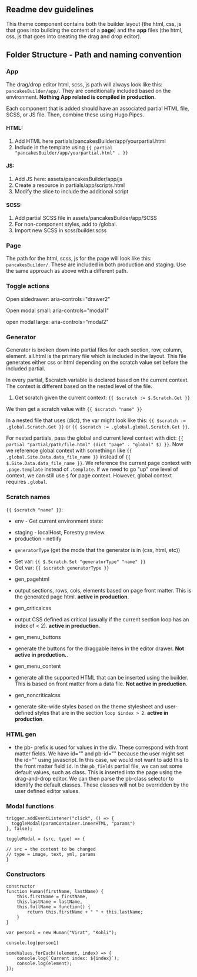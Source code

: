 ## Readme dev guidelines

This theme component contains both the builder layout (the html, css, js that goes into building the content of a **page**) and the **app** files (the html, css, js that goes into creating the drag and drop editor).

## Folder Structure - Path and naming convention

### App
The drag/drop editor html, scss, js path will always look like this: `pancakesBuilder/app/`. They are conditionally included based on the environment. **Nothing App related is compiled in production.**

Each component that is added should have an associated partial HTML file, SCSS, or JS file. Then, combine these using Hugo Pipes. 

#### HTML:
1. Add HTML here partials/pancakesBuilder/app/yourpartial.html
2. Include in the template using `{{ partial "pancakesBuilder/app/yourpartial.html" . }}`

#### JS:
1. Add JS here: assets/pancakesBuilder/app/js
2. Create a resource in partials/app/scripts.html
3. Modify the slice to include the additional script

#### SCSS:
1. Add partial SCSS file in assets/pancakesBuilder/app/SCSS
2. For non-component styles, add to /global.
3. Import new SCSS in scss/builder.scss

### Page
The path for the html, scss, js for the page will look like this: `pancakesBuilder/`. These are included in both production and staging. Use the same approach as above with a different path. 

### Toggle actions
Open sidedrawer:
aria-controls="drawer2"

Open modal small:
aria-controls="modal1"

open modal large:
aria-controls="modal2"

### Generator
Generator is broken down into partial files for each section, row, column, element. all.html is the primary file which is included in the layout. This file generates either css or html depending on the scratch value set before the included partial.

In every partial, $scratch variable is declared based on the current context. The context is different based on the nested level of the file.

1. Get scratch given the current context: `{{ $scratch := $.Scratch.Get }}`

We then get a scratch value with `{{ $scratch "name" }}`

In a nested file that uses (dict), the var might look like this: `{{ $scratch := .global.Scratch.Get }}` or `{{ $scratch := .global.global.Scratch.Get }}`.

For nested partials, pass the global and current level context with dict: `{{ partial "partial/path/file.html" (dict "page" . "global" $) }}`. Now we reference global context with somethingn like `{{ .global.Site.Data.data_file_name }}` instead of `{{ $.Site.Data.data_file_name }}`. We reference the current page context with `.page.template` instead of `.template`. If we need to go "up" one level of context, we can still use `$` for page context. However, global context requires `.global`.

### Scratch names
`{{ $scratch "name" }}`:
* env - Get current environment state:
- staging - localHost, Forestry preview.
- production - netlify

* `generatorType` (get the mode that the generator is in (css, html, etc))
- Set var: `{{ $.Scratch.Set "generatorType" "name" }}`
- Get var: `{{ $scratch generatorType }}`

* gen_pagehtml 
- output sections, rows, cols, elements based on page front matter. This is the generated page html. **active in production**.

* gen_criticalcss 
- output CSS defined as critical (usually if the current section loop has an index of < 2). **active in production**.
* gen_menu_buttons 
- generate the buttons for the draggable items in the editor drawer. **Not active in production.**.

* gen_menu_content 
- generate all the supported HTML that can be inserted using the builder. This is based on front matter from a data file. **Not active in production**.

* gen_noncriticalcss 
- generate site-wide styles based on the theme stylesheet and user-defined styles that are in the section `loop $index > 2`. **active in production**.

### HTML gen

* the pb- prefix is used for values in the div. These correspond with front matter fields. We have id="" and pb-id="" because the user might set the id="" using javascript. In this case, we would not want to add this to the front matter field `id`. in the `pb_fields` partial file, we can set some default values, such as class. This is inserted into the page using the drag-and-drop editor. We can then parse the pb-class selector to identify the default classes. These classes will not be overridden by the user defined editor values.

### Modal functions

```
trigger.addEventListener("click", () => {
  toggleModal(paramContainer.innerHTML, "params")
}, false);

toggleModal = (src, type) => {

// src = the content to be changed
// type = image, text, yml, params
}
```

### Constructors 

```
constructor
function Human(firstName, lastName) {
	this.firstName = firstName,
	this.lastName = lastName,
	this.fullName = function() {
		return this.firstName + " " + this.lastName;
	}
}

var person1 = new Human("Virat", "Kohli");

console.log(person1)
```

```
someValues.forEach((element, index) => {
    console.log(`Current index: ${index}`);
    console.log(element);
});
```